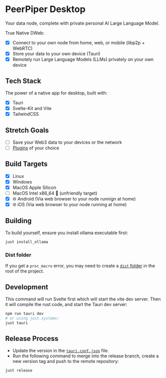 # PeerPiper Desktop

Your data node, complete with private personal AI Large Language Model.

True Native DWeb:

- [x] Connect to your own node from home, web, or mobile (libp2p + WebRTC)
- [x] Store your data to your own device (Tauri)
- [x] Remotely run Large Language Models (LLMs) privately on your own device

## Tech Stack

The power of a native app for desktop, built with:

- [x] Tauri
- [x] Svelte-Kit and Vite
- [x] TailwindCSS

## Stretch Goals

- [ ] Save your Web3 data to your devices or the network
- [ ] [Plugins](https://component-model.bytecodealliance.org/) of your choice

## Build Targets

- [x] Linux
- [x] Windows
- [x] MacOS Apple Silicon
- [ ] MacOS Intel x86_64 🤕 (unfriendly target)
- [x] 🌐 Android (Via web browser to your node runnign at home)
- [x] 🌐 iOS (Via web browser to your node running at home)

## Building

To build yourself, ensure you install ollama executable first:

```bash
just install_ollama
```

### Dist folder

If you get a `proc_macro` error, you may need to create a [`dist` folder](./dist) in the root of the project.

## Development

This command will run Svelte first which will start the vite dev server. Then it will compile the rust code, and start the Tauri dev server:

```bash
npm run tauri dev
# or using just.systems:
just tauri
```

## Release Process

- Update the version in the [`tauri.conf.json`](./src-tauri/tauri.conf.json) file. 
- Run the following command to merge into the release branch, create a new version tag and push to the remote repository:

```bash
just release
```
